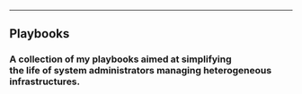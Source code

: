 ____

## Playbooks 
### A collection of my playbooks aimed at simplifying<br>the life of system administrators managing heterogeneous infrastructures.
